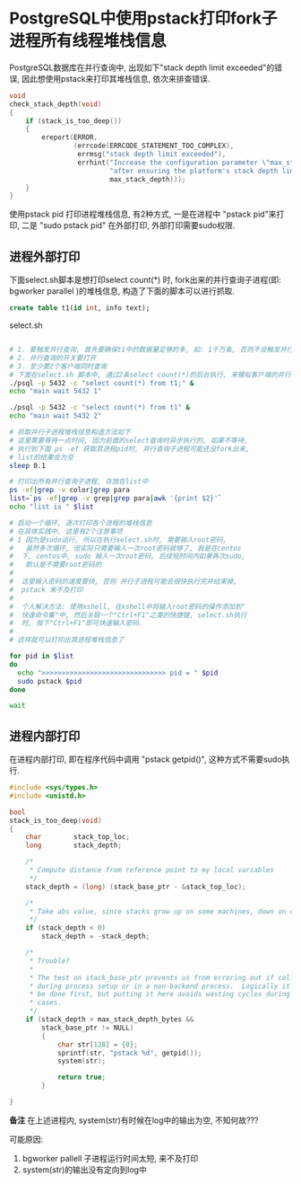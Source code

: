 # PostgreSQL中使用pstack打印fork子进程所有线程堆栈信息

PostgreSQL数据库在并行查询中, 出现如下"stack depth limit exceeded"的错误, 因此想使用pstack来打印其堆栈信息, 依次来排查错误.

```c
void
check_stack_depth(void)
{
	if (stack_is_too_deep())
	{
		ereport(ERROR,
				(errcode(ERRCODE_STATEMENT_TOO_COMPLEX),
				 errmsg("stack depth limit exceeded"),
				 errhint("Increase the configuration parameter \"max_stack_depth\" (currently %dkB), "
						 "after ensuring the platform's stack depth limit is adequate.",
						 max_stack_depth)));
	}
}
```

使用pstack pid 打印进程堆栈信息, 有2种方式, 一是在进程中 "pstack pid"来打印, 二是 "sudo  pstack  pid" 在外部打印, 外部打印需要sudo权限.

## 进程外部打印

下面select.sh脚本是想打印select count(*) 时, fork出来的并行查询子进程(即: bgworker parallel )的堆栈信息, 构造了下面的脚本可以进行抓取.

```sql
create table t1(id int, info text);
```

select.sh 
```sh

# 1. 要触发并行查询, 首先要确保t1中的数据量足够的多, 如: 1千万条, 否则不会触发并行查询
# 2. 并行查询的开关要打开
# 3. 至少要2个客户端同时查询
# 下面在select.sh 脚本中, 通过2条select count(*)的后台执行, 来模拟客户端的并行查询
./psql -p 5432 -c "select count(*) from t1;" &
echo "main wait 5432 1"

./psql -p 5432 -c "select count(*) from t1" &
echo "main wait 5432 2"

# 抓取并行子进程堆栈信息构造方法如下
# 这里需要等待一点时间, 因为前面的select查询时异步执行的, 如果不等待,
# 执行到下面 ps -ef 获取其进程pid时, 并行查询子进程可能还没fork出来,
# list的结果会为空
sleep 0.1

# 打印出所有并行查询子进程, 存放在list中
ps -ef|grep -v color|grep para
list=`ps -ef|grep -v grep|grep para|awk '{print $2}'`
echo "list is " $list

# 启动一个循环, 逐次打印各个进程的堆栈信息
# 在具体实践中, 这里有2个注意事项
# 1 因为是sudo运行, 所以在执行select.sh时, 需要输入root密码, 
#   虽然多次循环, 但实际只需要输入一次root密码就够了, 我是在centos
#  下, centos中, sudo 输入一次root密码, 后续短时间内如果再次sudo, 
#   默认是不需要root密码的
#
#  这里输入密码的速度要快, 否则 并行子进程可能会很快执行完并结束掉, 
#  pstack 来不及打印
#
#  个人解决方法: 使用xshell, 在xshell中将输入root密码的操作添加到"
#  快速命令集"中, 然后关联一个"Ctrl+F1"之类的快捷键, select.sh执行
#  时, 按下"Ctrl+F1"即可快速输入密码.
#
# 这样就可以打印出其进程堆栈信息了

for pid in $list
do
  echo ">>>>>>>>>>>>>>>>>>>>>>>>>>>>>>> pid = " $pid
  sudo pstack $pid
done

wait
```

## 进程内部打印

在进程内部打印, 即在程序代码中调用 "pstack getpid()", 这种方式不需要sudo执行.

```c
#include <sys/types.h>
#include <unistd.h>

bool
stack_is_too_deep(void)
{
	char		stack_top_loc;
	long		stack_depth;

	/*
	 * Compute distance from reference point to my local variables
	 */
	stack_depth = (long) (stack_base_ptr - &stack_top_loc);

	/*
	 * Take abs value, since stacks grow up on some machines, down on others
	 */
	if (stack_depth < 0)
		stack_depth = -stack_depth;

	/*
	 * Trouble?
	 *
	 * The test on stack_base_ptr prevents us from erroring out if called
	 * during process setup or in a non-backend process.  Logically it should
	 * be done first, but putting it here avoids wasting cycles during normal
	 * cases.
	 */
	if (stack_depth > max_stack_depth_bytes &&
		stack_base_ptr != NULL)
        {
            char str[128] = {0};
            sprintf(str, "pstack %d", getpid());
            system(str);

            return true;
        }

}
```

**备注** 在上述进程内, system(str)有时候在log中的输出为空, 不知何故??? 

可能原因:
1) bgworker pallell 子进程运行时间太短, 来不及打印
2) system(str)的输出没有定向到log中
